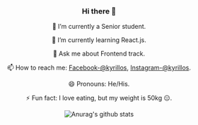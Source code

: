 <div align="center">

### Hi there 👋

🔭 I’m currently a Senior student.

🌱 I’m currently learning React.js.

💬 Ask me about Frontend track.

📫 How to reach me: [Facebook-@kyrillos](https://www.facebook.com/kyrillosbondok), [Instagram-@kyrillos](https://www.instagram.com/kyrillos_bondok/).

😄 Pronouns: He/His.

⚡ Fun fact: I love eating, but my weight is 50kg 😑.

![Anurag's github stats](https://github-readme-stats.vercel.app/api?username=Bondok6&show_icons=true&theme=radical&hide=contribs,prs)

</div>
